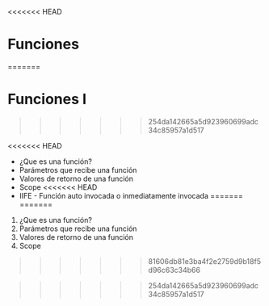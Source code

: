 <<<<<<< HEAD
# Funciones
=======
# Funciones I
>>>>>>> 254da142665a5d923960699adc34c85957a1d517

<<<<<<< HEAD
- ¿Que es una función?
- Parámetros que recibe una función
- Valores de retorno de una función
- Scope
<<<<<<< HEAD
- IIFE - Función auto invocada o inmediatamente invocada
=======
=======
1. ¿Que es una función?
2. Parámetros que recibe una función
3. Valores de retorno de una función
4. Scope
>>>>>>> 81606db81e3ba4f2e2759d9b18f5d96c63c34b66

>>>>>>> 254da142665a5d923960699adc34c85957a1d517

